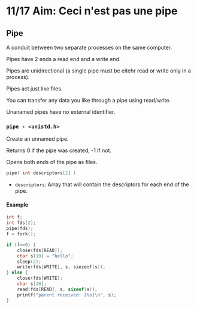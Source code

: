 # 11/17 Aim: Ceci n'est pas une pipe

## Pipe

A conduit between two separate processes on the same computer.

Pipes have 2 ends a read end and a write end.

Pipes are unidirectional (a single pipe must be eitehr read or write
only in a process).

Pipes act just like files.

You can transfer any data you like through a pipe using read/write.

Unanamed pipes have no external identifier.

### `pipe - <unistd.h>`

Create an unnamed pipe.

Returns 0 if the pipe was created, -1 if not.

Opens both ends of the pipe as files.

```c
pipe( int descriptors[2] )
```

* `descriptors`: Array that will contain the descriptors for each end
  of the pipe.

#### Example

```c
int f;
int fds[2];
pipe(fds);
f = fork();

if (f==0) {
    close(fds[READ]);
    char s[10] = "hello";
    sleep(2);
    write(fds[WRITE], s, siezeof(s));
} else {
    close(fds[WRITE];
    char s[10];
    read(fds[READ], s, sizeof(s));
    printf("parent received: [%s]\n", s);
}
```
